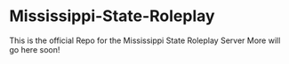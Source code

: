 # Mississippi-State-Roleplay
This is the official Repo for the Mississippi State Roleplay Server
More will go here soon!
